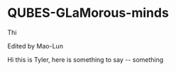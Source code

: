 # QUBES-GLaMorous-minds

Thi

Edited by Mao-Lun


Hi this is Tyler, here is something to say -- something


